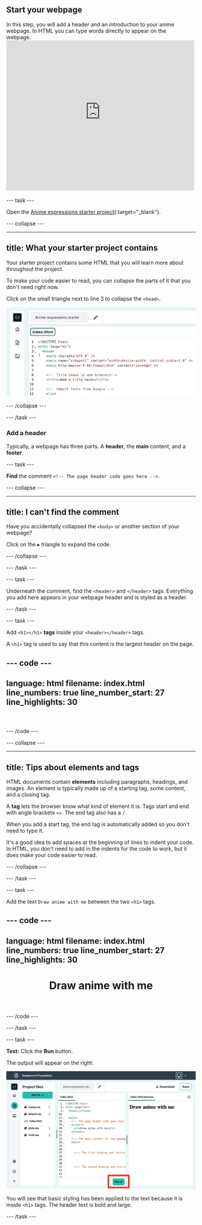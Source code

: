 ## Start your webpage

<div style="display: flex; flex-wrap: wrap">
<div style="flex-basis: 200px; flex-grow: 1; margin-right: 15px;">
In this step, you will add a header and an introduction to your anime webpage.
In HTML you can type words directly to appear on the webpage.
</div>
<div>
<iframe src="https://staging-editor.raspberrypi.org/en/embed/viewer/anime-expressions-step-2" width="500" height="400" frameborder="0" marginwidth="0" marginheight="0" allowfullscreen> </iframe>
</div>
</div>

--- task ---

Open the [Anime expressions starter project](https://staging-editor.raspberrypi.org/en/projects/anime-expressions-starter-simplified){:target="_blank"}.

--- collapse ---

---
title: What your starter project contains
---

Your starter project contains some HTML that you will learn more about throughout the project. 

To make your code easier to read, you can collapse the parts of it that you don't need right now. 

Click on the small triangle next to line 3 to collapse the `<head>`.

![alt=""](images/step_2_collapse.gif)


--- /collapse ---

--- /task ---


### Add a header 

Typically, a webpage has three parts. A **header**, the **main** content, and a **footer**. 

--- task ---

**Find** the comment `<!-- The page header code goes here -->`.

--- collapse ---

---
title: I can't find the comment
---

Have you accidentally collapsed the `<body>` or another section of your webpage? 

Click on the ▸ triangle to expand the code.

--- /collapse ---

--- /task ---

--- task ---

Underneath the comment, find the `<header>` and `</header>` tags. Everything you add here appears in your webpage header and is styled as a header.

--- /task ---

--- task ---

Add `<h1></h1>` **tags** inside your `<header></header>` tags.

A `<h1>` tag is used to say that this content is the largest header on the page. 

--- code ---
---
language: html
filename: index.html
line_numbers: true
line_number_start: 27
line_highlights: 30
---
  <body>
    <!-- The page header code goes here -->
    <header>
      <h1></h1>
    </header>

--- /code ---

--- collapse ---

---
title: Tips about elements and tags
---

HTML documents contain **elements** including paragraphs, headings, and images. An element is typically made up of a starting tag, some content, and a closing tag.

A **tag** lets the browser know what kind of element it is. Tags start and end with angle brackets `<>`. The end tag also has a `/`. 

When you add a start tag, the end tag is automatically added so you don't need to type it.

It's a good idea to add spaces at the beginning of lines to indent your code. In HTML, you don’t need to add in the indents for the code to work, but it does make your code easier to read.  

--- /collapse ---

--- /task ---

--- task ---

Add the text `Draw anime with me` between the two `<h1>` tags. 

--- code ---
---
language: html
filename: index.html
line_numbers: true
line_number_start: 27
line_highlights: 30
---
  <body>
    <!-- The page header code goes here -->
    <header>
      <h1>Draw anime with me</h1>
    </header>

--- /code ---

--- /task ---

--- task ---

**Test:** Click the **Run** button. 

The output will appear on the right:

![The Run icon highlighted with 'Draw anime with me' showing in the output area. ](images/run_h1.png) 

You will see that basic styling has been applied to the text because it is inside `<h1>` tags. The header text is bold and large. 

--- /task ---

